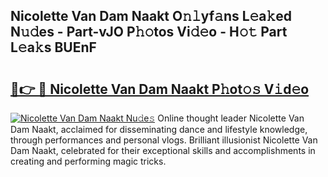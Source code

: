 ## Nicolette Van Dam Naakt O𝚗𝚕yf𝚊ns L𝚎a𝚔ed N𝚞𝚍es - Part-vJO P𝚑𝚘tos Vi𝚍𝚎o - H𝚘𝚝 Part L𝚎a𝚔s BUEnF

# <h2><a href="http://kf1hek.oniu.top/?m=Nicolette+Van+Dam+Naakt">🔗👉 🔴 Nicolette Van Dam Naakt P𝚑ot𝚘𝚜 V𝚒d𝚎o</a></h2>

[![Nicolette Van Dam Naakt Nu𝚍e𝚜](https://i.imgur.com/0qMVB7G.gif)](http://kf1hek.oniu.top/?m=Nicolette+Van+Dam+Naakt)
Online thought leader Nicolette Van Dam Naakt, acclaimed for disseminating dance and lifestyle knowledge, through performances and personal vlogs. Brilliant illusionist Nicolette Van Dam Naakt, celebrated for their exceptional skills and accomplishments in creating and performing magic tricks.  

